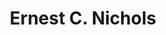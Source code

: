 ---
title: Ernest C. Nichols
title_id: erchnichols
link: https://erchnichols.com/
release_date: 2021-02-01
technology: 2021 - Bootstrap, Jekyll
description: The official website for the author Ernest C. Nichols. This website was created for him to showcase the books he has written, as well as provide a place for him to keep fans updated via blog posts.
---